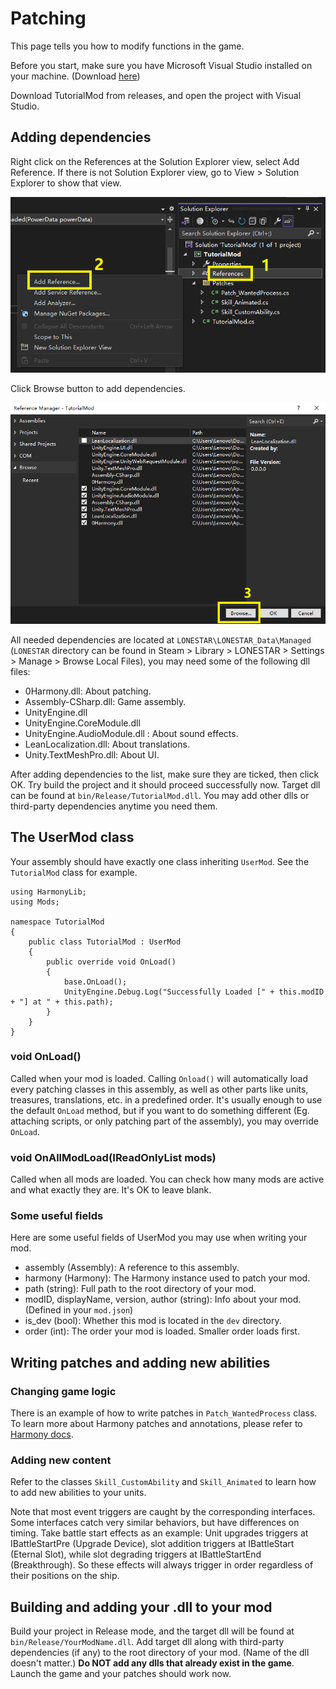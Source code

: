 # Patching

This page tells you how to modify functions in the game.

Before you start, make sure you have Microsoft Visual Studio installed on your machine. (Download [here](https://visualstudio.microsoft.com/downloads/))

Download TutorialMod from releases, and open the project with Visual Studio.

## Adding dependencies

Right click on the References at the Solution Explorer view, select Add Reference. If there is not Solution Explorer view, go to View > Solution Explorer to show that view.

![dependencies.png](../images/dependencies.png)

Click Browse button to add dependencies.

![dependencies2.png](../images/dependencies2.png)

All needed dependencies are located at `LONESTAR\LONESTAR_Data\Managed` (`LONESTAR` directory can be found in Steam > Library > LONESTAR > Settings > Manage > Browse Local Files), you may need some of the following dll files:

- 0Harmony.dll: About patching.
- Assembly-CSharp.dll: Game assembly.
- UnityEngine.dll
- UnityEngine.CoreModule.dll
- UnityEngine.AudioModule.dll : About sound effects.
- LeanLocalization.dll: About translations.
- Unity.TextMeshPro.dll: About UI.

After adding dependencies to the list, make sure they are ticked, then click OK. Try build the project and it should proceed successfully now. Target dll can be found at `bin/Release/TutorialMod.dll`. You may add other dlls or third-party dependencies anytime you need them.

## The UserMod class
Your assembly should have exactly one class inheriting `UserMod`. See the `TutorialMod` class for example.

```
using HarmonyLib;
using Mods;

namespace TutorialMod
{
    public class TutorialMod : UserMod
    {
        public override void OnLoad()
        {
            base.OnLoad();
            UnityEngine.Debug.Log("Successfully Loaded [" + this.modID + "] at " + this.path);
        }
    }
}
```

### void OnLoad()

Called when your mod is loaded. Calling `Onload()` will automatically load every patching classes in this assembly, as well as other parts like units, treasures, translations, etc. in a predefined order. It's usually enough to use the default `OnLoad` method, but if you want to do something different (Eg. attaching scripts, or only patching part of the assembly), you may override `OnLoad`.

### void OnAllModLoad(IReadOnlyList<UserMod> mods)

Called when all mods are loaded. You can check how many mods are active and what exactly they are. It's OK to leave blank.

### Some useful fields

Here are some useful fields of UserMod you may use when writing your mod.

- assembly (Assembly): A reference to this assembly.
- harmony (Harmony): The Harmony instance used to patch your mod.
- path (string): Full path to the root directory of your mod.
- modID, displayName, version, author (string): Info about your mod. (Defined in your `mod.json`)
- is_dev (bool): Whether this mod is located in the `dev` directory.
- order (int): The order your mod is loaded. Smaller order loads first.

## Writing patches and adding new abilities

### Changing game logic

There is an example of how to write patches in `Patch_WantedProcess` class. To learn more about Harmony patches and annotations, please refer to [Harmony docs](https://harmony.pardeike.net/articles/intro.html).

### Adding new content

Refer to the classes `Skill_CustomAbility` and `Skill_Animated` to learn how to add new abilities to your units. 

Note that most event triggers are caught by the corresponding interfaces. Some interfaces catch very similar behaviors, but have differences on timing. Take battle start effects as an example: Unit upgrades triggers at IBattleStartPre (Upgrade Device), slot addition triggers at IBattleStart (Eternal Slot), while slot degrading triggers at IBattleStartEnd (Breakthrough). So these effects will always trigger in order regardless of their positions on the ship.

## Building and adding your .dll to your mod

Build your project in Release mode, and the target dll will be found at `bin/Release/YourModName.dll`. Add target dll along with third-party dependencies (if any) to the root directory of your mod. (Name of the dll doesn't matter.) **Do NOT add any dlls that already exist in the game**. Launch the game and your patches should work now.